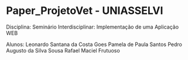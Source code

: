 # Paper_ProjetoVet - UNIASSELVI
Disciplina: Seminário Interdisciplinar: Implementação de uma Aplicação WEB

Alunos:
Leonardo Santana da Costa Goes
Pamela de Paula Santos
Pedro Augusto da Silva Sousa
Rafael Maciel Frutuoso